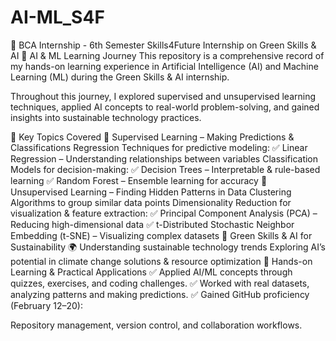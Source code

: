 # AI-ML_S4F
📌 BCA Internship - 6th Semester
Skills4Future Internship on Green Skills & AI
🌱 AI & ML Learning Journey
This repository is a comprehensive record of my hands-on learning experience in Artificial Intelligence (AI) and Machine Learning (ML) during the Green Skills & AI internship.

Throughout this journey, I explored supervised and unsupervised learning techniques, applied AI concepts to real-world problem-solving, and gained insights into sustainable technology practices.

📌 Key Topics Covered
🔹 Supervised Learning – Making Predictions & Classifications
Regression Techniques for predictive modeling:
✅ Linear Regression – Understanding relationships between variables
Classification Models for decision-making:
✅ Decision Trees – Interpretable & rule-based learning
✅ Random Forest – Ensemble learning for accuracy
🔹 Unsupervised Learning – Finding Hidden Patterns in Data
Clustering Algorithms to group similar data points
Dimensionality Reduction for visualization & feature extraction:
✅ Principal Component Analysis (PCA) – Reducing high-dimensional data
✅ t-Distributed Stochastic Neighbor Embedding (t-SNE) – Visualizing complex datasets
🔹 Green Skills & AI for Sustainability 🌍
Understanding sustainable technology trends
Exploring AI’s potential in climate change solutions & resource optimization
🚀 Hands-on Learning & Practical Applications
✅ Applied AI/ML concepts through quizzes, exercises, and coding challenges.
✅ Worked with real datasets, analyzing patterns and making predictions.
✅ Gained GitHub proficiency (February 12–20):

Repository management, version control, and collaboration workflows.
